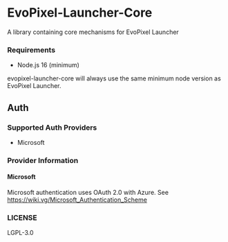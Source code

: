 # EvoPixel-Launcher-Core

A library containing core mechanisms for EvoPixel Launcher

### Requirements

* Node.js 16 (minimum)

evopixel-launcher-core will always use the same minimum node version as EvoPixel Launcher.

## Auth

### Supported Auth Providers

* Microsoft

### Provider Information

#### Microsoft

Microsoft authentication uses OAuth 2.0 with Azure. See https://wiki.vg/Microsoft_Authentication_Scheme

### LICENSE

LGPL-3.0
